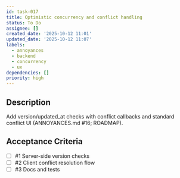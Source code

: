 ```yaml
---
id: task-017
title: Optimistic concurrency and conflict handling
status: To Do
assignee: []
created_date: '2025-10-12 11:01'
updated_date: '2025-10-12 11:07'
labels:
  - annoyances
  - backend
  - concurrency
  - ux
dependencies: []
priority: high
---
```


## Description

<!-- SECTION:DESCRIPTION:BEGIN -->
Add version/updated_at checks with conflict callbacks and standard conflict UI (ANNOYANCES.md #16; ROADMAP).
<!-- SECTION:DESCRIPTION:END -->

## Acceptance Criteria
<!-- AC:BEGIN -->
- [ ] #1 Server-side version checks
- [ ] #2 Client conflict resolution flow
- [ ] #3 Docs and tests
<!-- AC:END -->
